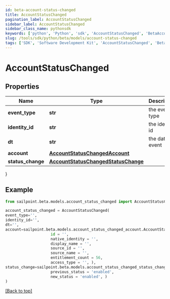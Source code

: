 ```yaml
---
id: beta-account-status-changed
title: AccountStatusChanged
pagination_label: AccountStatusChanged
sidebar_label: AccountStatusChanged
sidebar_class_name: pythonsdk
keywords: ['python', 'Python', 'sdk', 'AccountStatusChanged', 'BetaAccountStatusChanged'] 
slug: /tools/sdk/python/beta/models/account-status-changed
tags: ['SDK', 'Software Development Kit', 'AccountStatusChanged', 'BetaAccountStatusChanged']
---
```


# AccountStatusChanged


## Properties

Name | Type | Description | Notes
------------ | ------------- | ------------- | -------------
**event_type** | **str** | the event type | [optional] 
**identity_id** | **str** | the identity id | [optional] 
**dt** | **str** | the date of event | [optional] 
**account** | [**AccountStatusChangedAccount**](account-status-changed-account) |  | [optional] 
**status_change** | [**AccountStatusChangedStatusChange**](account-status-changed-status-change) |  | [optional] 
}

## Example

```python
from sailpoint.beta.models.account_status_changed import AccountStatusChanged

account_status_changed = AccountStatusChanged(
event_type='',
identity_id='',
dt='',
account=sailpoint.beta.models.account_status_changed_account.AccountStatusChanged_account(
                    id = '', 
                    native_identity = '', 
                    display_name = '', 
                    source_id = '', 
                    source_name = '', 
                    entitlement_count = 56, 
                    access_type = '', ),
status_change=sailpoint.beta.models.account_status_changed_status_change.AccountStatusChanged_statusChange(
                    previous_status = 'enabled', 
                    new_status = 'enabled', )
)

```
[[Back to top]](#) 


